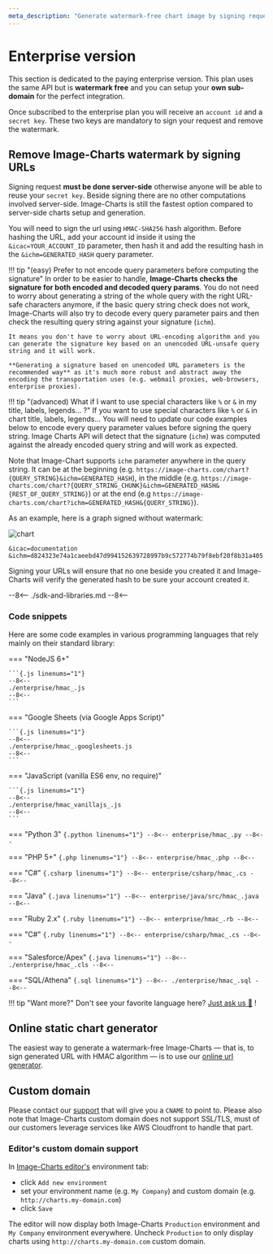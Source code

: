 ```yaml
---
meta_description: "Generate watermark-free chart image by signing request URLs with HMAC."
---
```

# Enterprise version

This section is dedicated to the paying enterprise version. This plan uses the same API but is **watermark free** and you can setup your **own sub-domain** for the perfect integration.

Once subscribed to the enterprise plan you will receive an `account id` and a `secret key`. These two keys are mandatory to sign your request and remove the watermark.

## Remove Image-Charts watermark by signing URLs

Signing request **must be done server-side** otherwise anyone will be able to reuse your `secret key`. Beside signing there are no other computations involved server-side. Image-Charts is still the fastest option compared to server-side charts setup and generation.

You will need to sign the url using `HMAC-SHA256` hash algorithm. Before hashing the URL, add your account id inside it using the `&icac=YOUR_ACCOUNT_ID` parameter, then hash it and add the resulting hash in the `&ichm=GENERATED_HASH` query parameter.

!!! tip "(easy) Prefer to not encode query parameters before computing the signature"
    In order to be easier to handle, **Image-Charts checks the signature for both encoded and decoded query params**. You do not need to worry about generating a string of the whole query with the right URL-safe characters anymore, if the basic query string check does not work, Image-Charts will also try to decode every query parameter pairs and then check the resulting query string against your signature (`ichm`).

    It means you don't have to worry about URL-encoding algorithm and you can generate the signature key based on an unencoded URL-unsafe query string and it will work.

    **Generating a signature based on unencoded URL parameters is the recommended way** as it's much more robust and abstract away the encoding the transportation uses (e.g. webmail proxies, web-browsers, enterprise proxies).

!!! tip "(advanced) What if I want to use special characters like `%` or `&` in my title, labels, legends... ?"
    If you want to use special characters like `%` or `&` in chart title, labels, legends... You will need to update our code examples below to encode every query parameter values before signing the query string. Image Charts API will detect that the signature (`ichm`) was computed against the already encoded query string and will work as expected.


Note that Image-Chart supports `ichm` parameter anywhere in the query string. It can be at the beginning (e.g. `https://image-charts.com/chart?{QUERY_STRING}&ichm=GENERATED_HASH`), in the middle (e.g. `https://image-charts.com/chart?{QUERY_STRING_CHUNK}&ichm=GENERATED_HASH&{REST_OF_QUERY_STRING}`) or at the end (e.g `https://image-charts.com/chart?ichm=GENERATED_HASH&{QUERY_STRING}`).


As an example, here is a graph signed without watermark:

![chart](https://image-charts.com/chart?chd=t%3A40%2C20%2C10%2C20%2C40%2C20%2C20%2C40%2C10%2C20%2C40%2C60%7C55%2C35%2C5%2C45%2C25%2C45%2C45%2C45%2C25%2C15%2C55%2C45&chf=b0%2Clg%2C90%2Cffeb3b%2C0.2%2Cf44336%2C1%7Cb1%2Clg%2C90%2C8bc34a%2C0.2%2C009688%2C1&chof=.png&chs=700x200&cht=lc&chtt=No%20watermark%21&icac=documentation&ichm=d824323e74a1caeebd47d994152639728997b9c572774b79f8ebf20f8b31a405)


```
&icac=documentation
&ichm=d824323e74a1caeebd47d994152639728997b9c572774b79f8ebf20f8b31a405
```

Signing your URLs will ensure that no one beside you created it and Image-Charts will verify the generated hash to be sure your account created it. 

--8<--
./sdk-and-libraries.md
--8<--

### Code snippets

Here are some code examples in various programming languages that rely mainly on their standard library:

=== "NodeJS 6+"

    ```{.js linenums="1"}
    --8<--
    ./enterprise/hmac_.js
    --8<--
    ```

=== "Google Sheets (via Google Apps Script)"

    ```{.js linenums="1"}
    --8<--
    ./enterprise/hmac_.googlesheets.js
    --8<--
    ```

=== "JavaScript (vanilla ES6 env, no require)"

    ```{.js linenums="1"}
    --8<--
    ./enterprise/hmac_vanillajs_.js
    --8<--
    ```

=== "Python 3"
    ```{.python linenums="1"}
    --8<--
    enterprise/hmac_.py
    --8<--
    ```

=== "PHP 5+"
    ```{.php linenums="1"}
    --8<--
    enterprise/hmac_.php
    --8<--
    ```

=== "C#"
    ```{.csharp linenums="1"}
    --8<--
    enterprise/csharp/hmac_.cs
    --8<--
    ```

=== "Java"
    ```{.java linenums="1"}
    --8<--
    enterprise/java/src/hmac_.java
    --8<--
    ```

=== "Ruby 2.x"
    ```{.ruby linenums="1"}
    --8<--
    enterprise/hmac_.rb
    --8<--
    ```

=== "C#"
    ```{.ruby linenums="1"}
    --8<--
    enterprise/csharp/hmac_.cs
    --8<--
    ```

=== "Salesforce/Apex"
    ```{.java linenums="1"}
    --8<--
    ./enterprise/hmac_.cls
    --8<--
    ```

=== "SQL/Athena"
    ```{.sql linenums="1"}
    --8<--
    ./enterprise/hmac_.sql
    --8<--
    ```

!!! tip "Want more?"
    Don't see your favorite language here? [Just ask us :angel:](mailto:support@image-charts.com) !

## Online static chart generator

The easiest way to generate a watermark-free Image-Charts — that is, to sign generated URL with HMAC algorithm — is to use our [online url generator](https://editor.image-charts.com/?tab_editor=enterprise#https:/image-charts.com/chart?chd=a:30010,-30000,50000,80000,20000&chdl=Income&chf=b0,lg,90,EA469EFF,1,03A9F47C,0.4&chl=2014|2015|2016|2017|2018&chof=1535403433426&chs=700x300&cht=bvs&chxs=0N*cEURs*&chxt=y).


## Custom domain

Please contact our [support](mailto:support@image-charts.com) that will give you a `CNAME` to point to. Please also note that Image-Charts custom domain does not support SSL/TLS, must of our customers leverage services like AWS Cloudfront to handle that part.

### Editor's custom domain support

In [Image-Charts editor's](https://editor.image-charts.com) environment tab:

- click `Add new environment` 
- set your environment name (e.g. `My Company`) and custom domain (e.g. `http://charts.my-domain.com`)
- click `Save`

The editor will now display both Image-Charts `Production` environment and `My Company` environment everywhere. Uncheck `Production` to only display charts using `http://charts.my-domain.com` custom domain.
